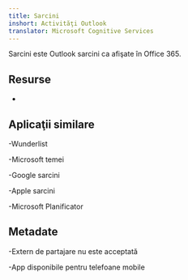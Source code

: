 ```yaml
---
title: Sarcini
inshort: Activităţi Outlook
translator: Microsoft Cognitive Services
---
```


Sarcini este Outlook sarcini ca afişate în Office 365.

Resurse
---------

-   

Aplicaţii similare
--------------------

-Wunderlist

-Microsoft temei

-Google sarcini

-Apple sarcini

-Microsoft Planificator

Metadate
--------

-Extern de partajare nu este acceptată

-App disponibile pentru telefoane mobile


